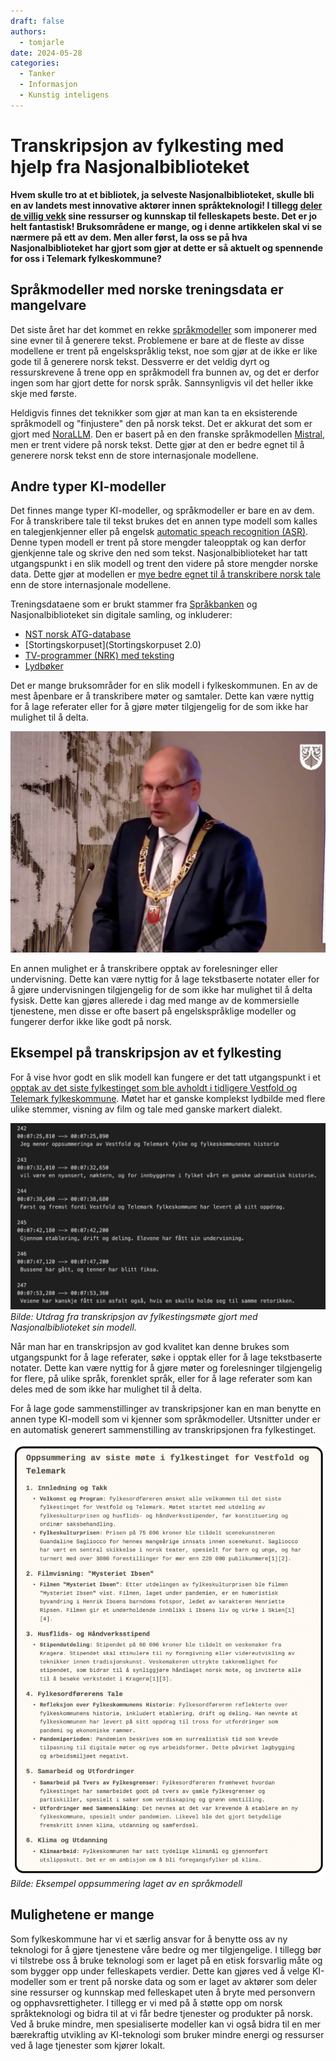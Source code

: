 ```yaml
---
draft: false
authors:
  - tomjarle
date: 2024-05-28
categories:
  - Tanker
  - Informasjon
  - Kunstig inteligens
---
```


# Transkripsjon av fylkesting med hjelp fra Nasjonalbiblioteket

**Hvem skulle tro at et bibliotek, ja selveste Nasjonalbiblioteket, skulle bli en av landets mest innovative aktører innen språkteknologi! I tillegg [deler de villig vekk](https://www.nb.no/pressemeldinger/nasjonalbiblioteket-deler-kunstig-intelligens-som-skjoner-norske-dialekter-og-gjer-tale-om-til-tekst/) sine ressurser og kunnskap til felleskapets beste. Det er jo helt fantastisk! Bruksområdene er mange, og i denne artikkelen skal vi se nærmere på ett av dem. Men aller først, la oss se på hva Nasjonalbiblioteket har gjort som gjør at dette er så aktuelt og spennende for oss i Telemark fylkeskommune?**

## Språkmodeller med norske treningsdata er mangelvare
Det siste året har det kommet en rekke [språkmodeller](https://snl.no/spr%C3%A5kmodell) som imponerer med sine evner til å generere tekst. Problemene er bare at de fleste av disse modellene er trent på engelskspråklig tekst, noe som gjør at de ikke er like gode til å generere norsk tekst. Dessverre er det veldig dyrt og ressurskrevene å trene opp en språkmodell fra bunnen av, og det er derfor ingen som har gjort dette for norsk språk. Sannsynligvis vil det heller ikke skje med første.

Heldigvis finnes det teknikker som gjør at man kan ta en eksisterende språkmodell og "finjustere" den på norsk tekst. Det er akkurat det som er gjort med [NoraLLM](https://huggingface.co/norallm). Den er basert på en den franske språkmodellen [Mistral](https://mistral.ai/), men er trent videre på norsk tekst. Dette gjør at den er bedre egnet til å generere norsk tekst enn de store internasjonale modellene.

## Andre typer KI-modeller
Det finnes mange typer KI-modeller, og språkmodeller er bare en av dem. For å transkribere tale til tekst brukes det en annen type modell som kalles en talegjenkjenner eller på engelsk [automatic speach recognition (ASR)](https://openai.com/index/whisper/). Denne typen modell er trent på store mengder taleopptak og kan derfor gjenkjenne tale og skrive den ned som tekst. Nasjonalbiblioteket har tatt utgangspunkt i en slik modell og trent den videre på store mengder norske data. Dette gjør at modellen er [mye bedre egnet til å transkribere norsk tale](https://www.tek.no/nyheter/nyhet/i/3ELqAq/ai-transkriberer-norsk-tale-nesten-like-godt-som-mennesker) enn de store internasjonale modellene.

Treningsdataene som er brukt stammer fra [Språkbanken](https://www.nb.no/sprakbanken/) og Nasjonalbiblioteket sin digitale samling, og inkluderer:

* [NST norsk ATG-database](https://www.nb.no/sprakbanken/ressurskatalog/oai-nb-no-sbr-13/)
* [Stortingskorpuset](Stortingskorpuset 2.0)
* [TV-programmer (NRK) med teksting](https://www.nb.no/en/the-collection/)
* [Lydbøker](https://www.nb.no/en/the-collection/)

Det er mange bruksområder for en slik modell i fylkeskommunen. En av de mest åpenbare er å transkribere møter og samtaler. Dette kan være nyttig for å lage referater eller for å gjøre møter tilgjengelig for de som ikke har mulighet til å delta.

![Taler](./images/Artikler/Transkripsjon_NB/fylkesting_taler.png)

 En annen mulighet er å transkribere opptak av forelesninger eller undervisning. Dette kan være nyttig for å lage tekstbaserte notater eller for å gjøre undervisningen tilgjengelig for de som ikke har mulighet til å delta fysisk. Dette kan gjøres allerede i dag med mange av de kommersielle tjenestene, men disse er ofte basert på engelskspråklige modeller og fungerer derfor ikke like godt på norsk.

## Eksempel på transkripsjon av et fylkesting

For å vise hvor godt en slik modell kan fungere er det tatt utgangspunkt i et [opptak av det siste fylkestinget som ble avholdt i tidligere Vestfold og Telemark fylkeskommune](https://vimeo.com/showcase/10095638/video/890987112). Møtet har et ganske komplekst lydbilde med flere ulike stemmer, visning av film og tale med ganske markert dialekt.

![Transkripsjon](./images/Artikler/Transkripsjon_NB/eksempel1_srt.png)
_Bilde: Utdrag fra transkripsjon av fylkestingsmøte gjort med Nasjonalbiblioteket sin modell._

Når man har en transkripsjon av god kvalitet kan denne brukes som utgangspunkt for å lage referater, søke i opptak eller for å lage tekstbaserte notater. Dette kan være nyttig for å gjøre møter og forelesninger tilgjengelig for flere, på ulike språk, forenklet språk, eller for å lage referater som kan deles med de som ikke har mulighet til å delta.

For å lage gode sammenstillinger av transkripsjoner kan en man benytte en annen type KI-modell som vi kjenner som  språkmodeller. Utsnitter under er en automatisk generert sammenstilling av transkripsjonen fra fylkestinget.

![Oppsummering](./images/Artikler/Transkripsjon_NB/oppsummering_tekst.png)
_Bilde: Eksempel oppsummering laget av en språkmodell_

## Mulighetene er mange
Som fylkeskommune har vi et særlig ansvar for å benytte oss av ny teknologi for å gjøre tjenestene våre bedre og mer tilgjengelige. I tillegg bør vi tilstrebe oss å bruke teknologi som er laget på en etisk forsvarlig måte og som bygger opp under felleskapets verdier. Dette kan gjøres ved å velge KI-modeller som er trent på norske data og som er laget av aktører som deler sine ressurser og kunnskap med felleskapet uten å bryte med personvern og opphavsrettigheter. I tillegg er vi med på å støtte opp om norsk språkteknologi og bidra til at vi får bedre tjenester og produkter på norsk. Ved å bruke mindre, men spesialiserte modeller kan vi også bidra til en mer bærekraftig utvikling av KI-teknologi som bruker mindre energi og ressurser ved å lage tjenester som kjører lokalt.

